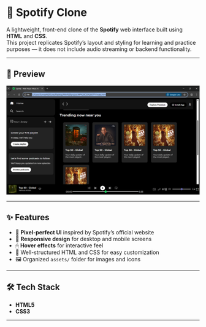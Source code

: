 # 🎵 Spotify Clone

A lightweight, front-end clone of the **Spotify** web interface built using **HTML** and **CSS**.  
This project replicates Spotify’s layout and styling for learning and practice purposes — it does not include audio streaming or backend functionality.

---

## 📸 Preview
![Spotify Clone Preview](assets/preview.png) <!-- Replace with actual screenshot path -->

---

## ✨ Features
- 🎨 **Pixel-perfect UI** inspired by Spotify’s official website  
- 📱 **Responsive design** for desktop and mobile screens  
- 🖱 **Hover effects** for interactive feel  
- 📂 Well-structured HTML and CSS for easy customization  
- 🖼 Organized `assets/` folder for images and icons

---

## 🛠 Tech Stack
- **HTML5**
- **CSS3**

---



